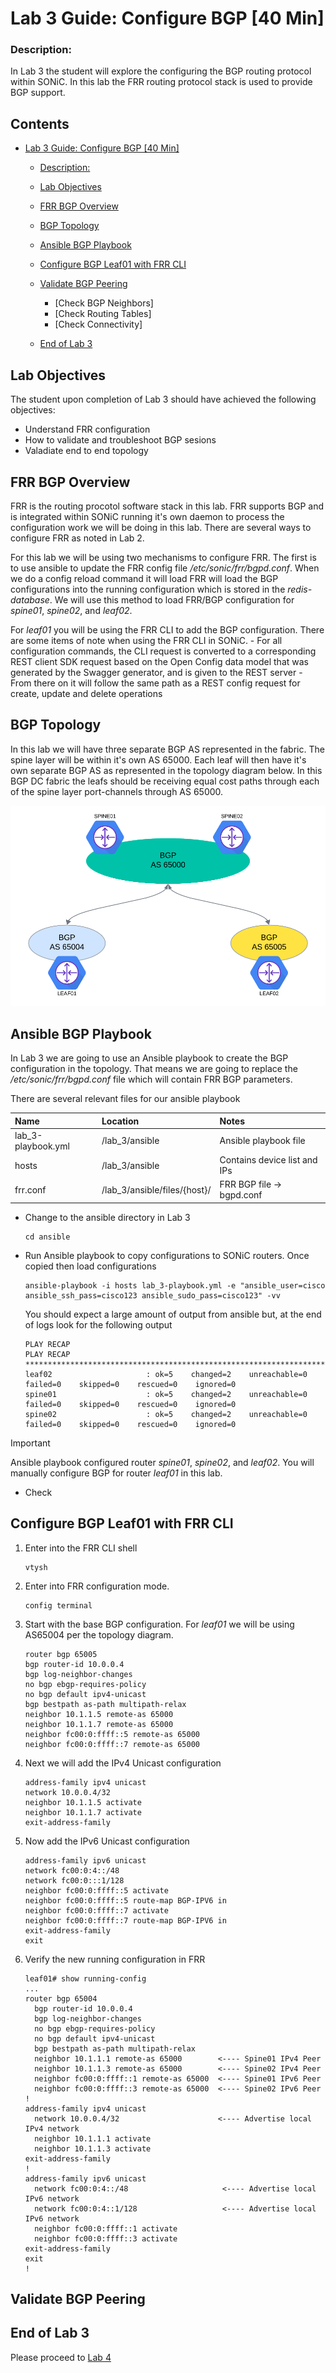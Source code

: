 # Lab 3 Guide: Configure BGP [40 Min]

### Description: 
In Lab 3 the student will explore the configuring the BGP routing protocol within SONiC. In this lab the FRR routing protocol stack is used to provide BGP support. 

## Contents
- [Lab 3 Guide: Configure BGP \[40 Min\]](#lab-3-guide:-configure-bgp-40-min)
    - [Description:](#description)
    - [Lab Objectives](#lab-objectives)
    - [FRR BGP Overview](#frr-bgp-overview)
    - [BGP Topology](#bgp-topology)
    - [Ansible BGP Playbook](#ansible-bgp-playbook)
    - [Configure BGP Leaf01 with FRR CLI](#configure-bgp-leaf01-with-frr-cli)
    - [Validate BGP Peering](#validate-bgp-peering)
       - [Check BGP Neighbors]
       - [Check Routing Tables]
       - [Check Connectivity]     
   
  - [End of Lab 3](#end-of-lab-3)
  
## Lab Objectives
The student upon completion of Lab 3 should have achieved the following objectives:

* Understand FRR configuration
* How to validate and troubleshoot BGP sesions
* Valadiate end to end topology 

## FRR BGP Overview
FRR is the routing procotol software stack in this lab. FRR supports BGP and is integrated within SONiC running it's own daemon to process the configuration work we will be doing in this lab. There are several ways to configure FRR as noted in Lab 2. 

For this lab we will be using two mechanisms to configure FRR. The first is to use ansible to update the FRR config file */etc/sonic/frr/bgpd.conf*. When we do a config reload command it will load FRR will load the BGP configurations into the running configuration which is stored in the *redis-database*. We will use this method to load FRR/BGP configuration for *spine01*, *spine02*, and *leaf02*.

For *leaf01* you will be using the FRR CLI to add the BGP configuration. There are some items of note when using the FRR CLI in SONiC.
    - For all configuration commands, the CLI request is converted to a corresponding REST client SDK request based on the Open Config data model that was generated by the Swagger generator, and is given to the REST server
    - From there on it will follow the same path as a REST config request for create, update and delete operations

## BGP Topology
In this lab we will have three separate BGP AS represented in the fabric. The spine layer will be within it's own AS 65000. Each leaf will then have it's own separate BGP AS as represented in the topology diagram below. In this BGP DC fabric the leafs should be receiving equal cost paths through each of the spine layer port-channels through AS 65000.

![BGP Topology](../topo-drawings/bgp-topology.png)

## Ansible BGP Playbook
In Lab 3 we are going to use an Ansible playbook to create the BGP configuration in the topology. That means we are going to replace the */etc/sonic/frr/bgpd.conf* file which will contain FRR BGP parameters. 

There are several relevant files for our ansible playbook

| Name                  | Location                     | Notes                         |
|:----------------------|:-----------------------------|:------------------------------|
| lab_3-playbook.yml    | /lab_3/ansible               | Ansible playbook file         |
| hosts                 | /lab_3/ansible               | Contains device list and IPs  |
| frr.conf              | /lab_3/ansible/files/{host}/ | FRR BGP file -> bgpd.conf     |

- Change to the ansible directory in Lab 3
  ```
  cd ansible
  ```
- Run Ansible playbook to copy configurations to SONiC routers. Once copied then load configurations
    ```
    ansible-playbook -i hosts lab_3-playbook.yml -e "ansible_user=cisco ansible_ssh_pass=cisco123 ansible_sudo_pass=cisco123" -vv
    ```

    You should expect a large amount of output from ansible but, at the end of logs look for the following output
    ```
    PLAY RECAP
    PLAY RECAP
    *************************************************************************************************************************
    leaf02                     : ok=5    changed=2    unreachable=0    failed=0    skipped=0    rescued=0    ignored=0
    spine01                    : ok=5    changed=2    unreachable=0    failed=0    skipped=0    rescued=0    ignored=0
    spine02                    : ok=5    changed=2    unreachable=0    failed=0    skipped=0    rescued=0    ignored=0
    
    ```
> [!IMPORTANT]
> Ansible playbook configured router *spine01*, *spine02*, and *leaf02*. You will manually configure BGP for router *leaf01* in this lab.

 - Check
   
## Configure BGP Leaf01 with FRR CLI
1. Enter into the FRR CLI shell
   ```
   vtysh
   ```
2. Enter into FRR configuration mode.
   ```
   config terminal
   ```
3. Start with the base BGP configuration. For *leaf01* we will be using AS65004 per the topology diagram.
   ```
   router bgp 65005
   bgp router-id 10.0.0.4
   bgp log-neighbor-changes
   no bgp ebgp-requires-policy
   no bgp default ipv4-unicast
   bgp bestpath as-path multipath-relax
   neighbor 10.1.1.5 remote-as 65000
   neighbor 10.1.1.7 remote-as 65000
   neighbor fc00:0:ffff::5 remote-as 65000
   neighbor fc00:0:ffff::7 remote-as 65000
   ```
4. Next we will add the IPv4 Unicast configuration
   ```
   address-family ipv4 unicast
   network 10.0.0.4/32
   neighbor 10.1.1.5 activate
   neighbor 10.1.1.7 activate
   exit-address-family
   ```
5. Now add the IPv6 Unicast configuration
   ```
   address-family ipv6 unicast
   network fc00:0:4::/48
   network fc00:0:::1/128
   neighbor fc00:0:ffff::5 activate
   neighbor fc00:0:ffff::5 route-map BGP-IPV6 in
   neighbor fc00:0:ffff::7 activate
   neighbor fc00:0:ffff::7 route-map BGP-IPV6 in
   exit-address-family
   exit
   ```
6. Verify the new running configuration in FRR
   ```
   leaf01# show running-config
   ...
   router bgp 65004
     bgp router-id 10.0.0.4
     bgp log-neighbor-changes
     no bgp ebgp-requires-policy
     no bgp default ipv4-unicast
     bgp bestpath as-path multipath-relax
     neighbor 10.1.1.1 remote-as 65000        <---- Spine01 IPv4 Peer
     neighbor 10.1.1.3 remote-as 65000        <---- Spine02 IPv4 Peer
     neighbor fc00:0:ffff::1 remote-as 65000  <---- Spine01 IPv6 Peer
     neighbor fc00:0:ffff::3 remote-as 65000  <---- Spine02 IPv6 Peer
   !
   address-family ipv4 unicast
     network 10.0.0.4/32                      <---- Advertise local IPv4 network 
     neighbor 10.1.1.1 activate
     neighbor 10.1.1.3 activate
   exit-address-family
   !
   address-family ipv6 unicast
     network fc00:0:4::/48                     <---- Advertise local IPv6 network
     network fc00:0:4::1/128                   <---- Advertise local IPv6 network
     neighbor fc00:0:ffff::1 activate
     neighbor fc00:0:ffff::3 activate
   exit-address-family
   exit
   !
   ```



## Validate BGP Peering

## End of Lab 3
Please proceed to [Lab 4](https://github.com/scurvy-dog/sonic-dcloud/blob/main/1-Intro_to_SONiC_Lab/lab_4/lab_4-guide.md)
